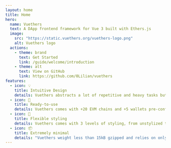 ```yaml
---
layout: home
title: Home
hero:
  name: Vuethers
  text: A DApp frontend framework for Vue 3 built with Ethers.js
  image:
    src: "https://static.vuethers.org/vuethers-logo.png"
    alt: Vuethers logo
  actions:
    - theme: brand
      text: Get Started
      link: /guide/welcome/introduction
    - theme: alt
      text: View on GitHub
      link: https://github.com/0Lilian/vuethers
features:
  - icon: 💡
    title: Intuitive Design
    details: Vuethers abstracts a lot of repetitive and heavy tasks but has been thought to always let developers feel what happens under the hood.
  - icon: 🦥
    title: Ready-to-use
    details: Vuethers comes with +20 EVM chains and +5 wallets pre-configured. Give it a chain's ID and a wallet name, and your DApp is ready to run !
  - icon: 🖖
    title: Flexible styling
    details: Vuethers comes with 3 levels of styling, from unstylized to opinionated, so you can choose your level of customization.
  - icon: 📦
    title: Extremely minimal
    details: "Vuethers weight less than 15kB gzipped and relies on only 2 top-level dependencies : Vue3 and Ethers.js"
---
```

